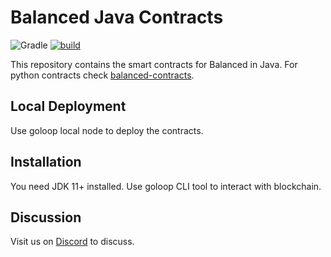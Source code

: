 # Balanced Java Contracts

![Gradle](https://img.shields.io/badge/gradle-7.3.3-blue)
[![build](https://github.com/balancednetwork/balanced-java-contracts/actions/workflows/pr-test.yml/badge.svg?branch=main)](https://github.com/balancednetwork/balanced-java-contracts/actions/workflows/pr-test.yml)

This repository contains the smart contracts for Balanced in Java. For python contracts check [balanced-contracts](
https://github.com/balancednetwork/balanced-contracts). 

## Local Deployment

Use goloop local node to deploy the contracts.

## Installation

You need JDK 11+ installed. Use goloop CLI tool to interact with blockchain.

## Discussion

Visit us on [Discord](https://discord.gg/5EzEtP4XQE) to discuss.